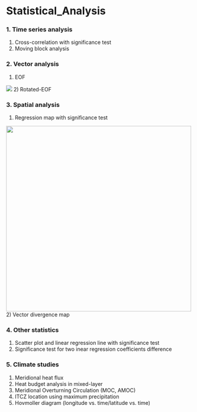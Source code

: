 # Statistical_Analysis

### 1. Time series analysis
1) Cross-correlation with significance test
2) Moving block analysis

### 2. Vector analysis
1) EOF
<img src="https://user-images.githubusercontent.com/40853572/102780708-bd6e0380-43d9-11eb-9fc4-81b612842984.png">
2) Rotated-EOF 

### 3. Spatial analysis
1) Regression map with significance test
<img src="https://user-images.githubusercontent.com/40853572/102780178-d6c28000-43d8-11eb-93d0-c20cce088f15.png" width="500" height="500">
2) Vector divergence map

### 4. Other statistics
1) Scatter plot and linear regression line with significance test
2) Significance test for two inear regression coefficients difference

### 5. Climate studies
1) Meridional heat flux
2) Heat budget analysis in mixed-layer
3) Meridional Overturning Circulation (MOC, AMOC)
4) ITCZ location using maximum precipitation
5) Hovmoller diagram (longitude vs. time/latitude vs. time)
